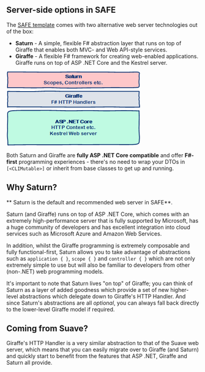 ## Server-side options in SAFE

The [SAFE template](template-overview.md) comes with two alternative web server technologies out of the box:

* **Saturn** - A simple, flexible F# abstraction layer that runs on top of Giraffe that enables both MVC- and Web API-style services. 
* **Giraffe** - A flexible F# framework for creating web-enabled applications. Giraffe runs on top of ASP .NET Core and the Kestrel server.

![](img/safe-server-1.png)

Both Saturn and Giraffe are **fully ASP .NET Core compatible** and offer **F#-first** programming experiences - there's no need to wrap your DTOs in `[<CLIMutable>]` or inherit from base classes to get up and running.

## Why Saturn?
** Saturn is the default and recommended web server in SAFE**.

Saturn (and Giraffe) runs on top of ASP .NET Core, which comes with an extremely high-performance server that is fully supported by Microsoft, has a huge community of developers and has excellent integration into cloud services such as Microsoft Azure and Amazon Web Services.

In addition, whilst the Giraffe programming is extremely composable and fully functional-first, Saturn allows you to take advantage of abstractions such as `application { }`, `scope { }` and `controller { }` which are not only extremely simple to use but will also be familiar to developers from other (non-.NET) web programming models.

It's important to note that Saturn lives "on top" of Giraffe; you can think of Saturn as a layer of added goodness which provide a set of new higher-level abstractions which delegate down to Giraffe's HTTP Handler. And since Saturn's abstractions are all *optional*, you can always fall back directly to the lower-level Giraffe model if required.

## Coming from Suave?
Giraffe's HTTP Handler is a very similar abstraction to that of the Suave web server, which means that you can easily migrate over to Giraffe (and Saturn) and quickly start to benefit from the features that ASP .NET, Giraffe and Saturn all provide.